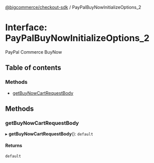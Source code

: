 [@bigcommerce/checkout-sdk](../README.md) / PayPalBuyNowInitializeOptions_2

# Interface: PayPalBuyNowInitializeOptions\_2

PayPal Commerce BuyNow

## Table of contents

### Methods

- [getBuyNowCartRequestBody](PayPalBuyNowInitializeOptions_2.md#getbuynowcartrequestbody)

## Methods

### getBuyNowCartRequestBody

▸ **getBuyNowCartRequestBody**(): `default`

#### Returns

`default`
